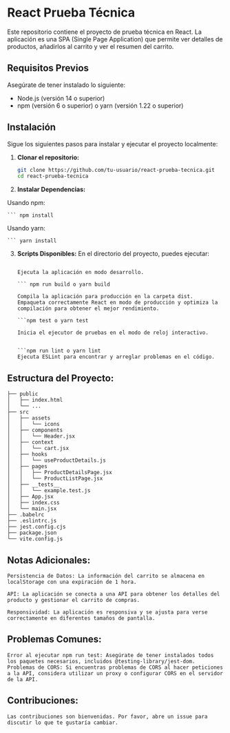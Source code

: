 # React Prueba Técnica

Este repositorio contiene el proyecto de prueba técnica en React. La aplicación es una SPA (Single Page Application) que permite ver detalles de productos, añadirlos al carrito y ver el resumen del carrito.

## Requisitos Previos

Asegúrate de tener instalado lo siguiente:

- Node.js (versión 14 o superior)
- npm (versión 6 o superior) o yarn (versión 1.22 o superior)

## Instalación

Sigue los siguientes pasos para instalar y ejecutar el proyecto localmente:

1. **Clonar el repositorio:**

   ```bash
   git clone https://github.com/tu-usuario/react-prueba-tecnica.git
   cd react-prueba-tecnica

2. **Instalar Dependencias:**

 Usando npm:

    ``` npm install

 Usando yarn:

    ``` yarn install

3. **Scripts Disponibles:**
    En el directorio del proyecto, puedes ejecutar:

    ``` npm start o yarn start
    
    Ejecuta la aplicación en modo desarrollo.

    ``` npm run build o yarn build
    
    Compila la aplicación para producción en la carpeta dist.
    Empaqueta correctamente React en modo de producción y optimiza la compilación para obtener el mejor rendimiento.

    ```npm test o yarn test

    Inicia el ejecutor de pruebas en el modo de reloj interactivo.


   ```npm run lint o yarn lint
    Ejecuta ESLint para encontrar y arreglar problemas en el código.

## Estructura del Proyecto:

    ├── public
    │   ├── index.html
    │   └── ...
    ├── src
    │   ├── assets
    │   │   └── icons
    │   ├── components
    │   │   └── Header.jsx
    │   ├── context
    │   │   └── cart.jsx
    │   ├── hooks
    │   │   └── useProductDetails.js
    │   ├── pages
    │   │   ├── ProductDetailsPage.jsx
    │   │   └── ProductListPage.jsx
    │   ├── __tests__
    │   │   └── example.test.js
    │   ├── App.jsx
    │   ├── index.css
    │   └── main.jsx
    ├── .babelrc
    ├── .eslintrc.js
    ├── jest.config.cjs
    ├── package.json
    └── vite.config.js

## Notas Adicionales:

    Persistencia de Datos: La información del carrito se almacena en localStorage con una expiración de 1 hora.
    
    API: La aplicación se conecta a una API para obtener los detalles del producto y gestionar el carrito de compras.
    
    Responsividad: La aplicación es responsiva y se ajusta para verse correctamente en diferentes tamaños de pantalla.
    

## Problemas Comunes:

    Error al ejecutar npm run test: Asegúrate de tener instalados todos los paquetes necesarios, incluidos @testing-library/jest-dom.
    Problemas de CORS: Si encuentras problemas de CORS al hacer peticiones a la API, considera utilizar un proxy o configurar CORS en el servidor de la API.

## Contribuciones:
    Las contribuciones son bienvenidas. Por favor, abre un issue para discutir lo que te gustaría cambiar.

